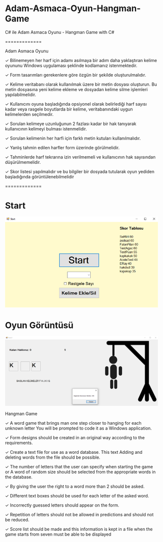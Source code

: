 # Adam-Asmaca-Oyun-Hangman-Game
C# ile Adam Asmaca Oyunu - Hangman Game with C#

=============

Adam Asmaca Oyunu

✓ Bilinemeyen her harf için adamı asılmaya bir adım daha yaklaştıran kelime oyununu
Windows uygulaması şeklinde kodlamanız istenmektedir.

✓ Form tasarımları gerekenlere göre özgün bir şekilde oluşturulmalıdır.

✓ Kelime veritabanı olarak kullanılmak üzere bir metin dosyası oluşturun. Bu metin
dosyasına yeni kelime ekleme ve dosyadan kelime silme işlemleri yapılabilmelidir.

✓ Kullanıcını oyuna başladığında opsiyonel olarak belirlediği harf sayısı kadar veya
rasgele boyutlarda bir kelime, veritabanındaki uygun kelimelerden seçilmedir.

✓ Sorulan kelimeye uzunluğunun 2 fazlası kadar bir hak tanıyarak kullanıcının kelimeyi
bulması istenmelidir.

✓ Sorulan kelimenin her harfi için farklı metin kutuları kullanılmalıdır.

✓ Yanlış tahmin edilen harfler form üzerinde görülmelidir.

✓ Tahminlerde harf tekrarına izin verilmemeli ve kullanıcının hak sayısından
düşürülmemelidir.

✓ Skor listesi yapılmalıdır ve bu bilgiler bir dosyada tutularak oyun yediden başladığında
görüntülenebilmelidir

=============

# Start

![](https://github.com/eraykisabacak/Adam-Asmaca-Oyun-Hangman-Game/blob/master/adamasmaca1.png)

# Oyun Görüntüsü

![](https://github.com/eraykisabacak/Adam-Asmaca-Oyun-Hangman-Game/blob/master/adamasmaca2.png)

Hangman Game

✓ A word game that brings man one step closer to hanging for each unknown letter
You will be prompted to code it as a Windows application.

✓ Form designs should be created in an original way according to the requirements.

✓ Create a text file for use as a word database. This text
Adding and deleting words from the file should be possible.

✓ The number of letters that the user can specify when starting the game or
A word of random size should be selected from the appropriate words in the database.

✓ By giving the user the right to a word more than 2
should be asked.

✓ Different text boxes should be used for each letter of the asked word.

✓ Incorrectly guessed letters should appear on the form.

✓ Repetition of letters should not be allowed in predictions and
should not be reduced.

✓ Score list should be made and this information is kept in a file when the game starts from seven
must be able to be displayed
